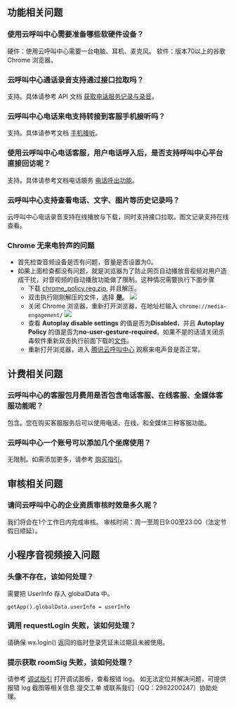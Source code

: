 ## 功能相关问题
### 使用云呼叫中心需要准备哪些软硬件设备？
硬件：使用云呼叫中心需要一台电脑、耳机、麦克风。
软件：版本70以上的谷歌 Chrome 浏览器。
### 云呼叫中心通话录音支持通过接口拉取吗？
支持。具体请参考 API 文档 [获取电话服务记录与录音](https://cloud.tencent.com/document/product/679/47714#1.-.E6.8E.A5.E5.8F.A3.E6.8F.8F.E8.BF.B0)。
###  云呼叫中心电话来电支持转接到客服手机接听吗？
支持。具体请参考文档 [手机接听](https://cloud.tencent.com/document/product/679/48046)。
###  使用云呼叫中心电话客服，用户电话呼入后，是否支持呼叫中心平台直接回访呢？
支持。具体请参考文档电话服务 [电话呼出功能](https://cloud.tencent.com/document/product/679/48045#.E7.94.B5.E8.AF.9D.E5.91.BC.E5.87.BA)。
###  云呼叫中心支持查看电话、文字、图片等历史记录吗？
云呼叫中心电话录音支持在线播放与下载，同时支持接口拉取。图文记录支持在线查看。
### Chrome 无来电铃声的问题
- 首先检查音频设备是否有问题，音量是否设置为0。
- 如果上面检查都没有问题，就是浏览器为了防止网页自动播放音视频对用户造成干扰，对音视频的自动播放功能做了限制。这种情况需要执行下面步骤
  - 下载 [chrome_policy.reg.zip](https://upload-dianshi-1255598498.file.myqcloud.com/chrome_policy-2fad0f85195e7bf4101fb90f92ce1fa5234b41d2.reg.zip), 并且解压。
  - 双击执行刚刚解压的文件，选择 **是**。
    ![](https://qcloudimg.tencent-cloud.cn/raw/ac3b10a90e72b42b6e0b0ccfbc1bd217.png)
  - 关闭 Chrome 浏览器，重新打开浏览器，在地址栏输入 `chrome://media-engagement/`
    ![](https://qcloudimg.tencent-cloud.cn/raw/e835ca89eee86578aa44e85c265fa4ac.png)
  - 查看 **Autoplay disable settings** 的值是否为**Disabled**，并且 **Autoplay Policy** 的值是否为**no-user-gesture-required**。如果不是的话请关闭杀毒软件重新双击执行前面下载的[文件](https://upload-dianshi-1255598498.file.myqcloud.com/chrome_policy-2fad0f85195e7bf4101fb90f92ce1fa5234b41d2.reg.zip)。
  - 重新打开浏览器，进入 [腾讯云呼叫中心](https://tccc.qcloud.com/login) 观察来电声音是否正常。

## 计费相关问题
### 云呼叫中心的客服包月费用是否包含电话客服、在线客服、全媒体客服功能呢？
包含。您在购买客服服务后可以使用电话、在线、和全媒体三种客服功能。
### 云呼叫中心一个账号可以添加几个坐席使用？
无限制。如需添加更多，请参考 [购买指引](https://cloud.tencent.com/document/product/679/48025)。
## 审核相关问题
### 请问云呼叫中心的企业资质审核时效是多久呢？
我们将会在1个工作日内完成审核。
审核时间：周一至周日9:00至23:00（法定节假日顺延）。
## 小程序音视频接入问题
### 头像不存在，该如何处理？
需要把 UserInfo 存入 globalData 中。
```
getApp().globalData.userInfo = userInfo
```
### 调用 requestLogin 失败，该如何处理？
请确保 wx.login() 返回的临时登录凭证未过期且未被使用。
### 提示获取 roomSig 失败，该如何处理？
请参考 [调试指引](https://developers.weixin.qq.com/miniprogram/dev/framework/usability/debug.html) 打开调试面板，查看报错 log。
如无法定位并解决问题，可提供报错 log 截图等相关信息 提交工单 或联系我们（QQ：2982200247）协助处理。


